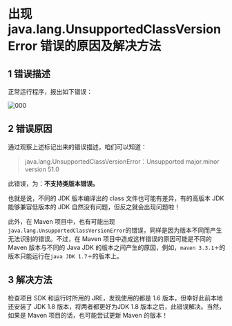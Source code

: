 # 出现 java.lang.UnsupportedClassVersionError 错误的原因及解决方法

1 错误描述
------
正常运行程序，报出如下错误：

![000](http://img.blog.csdn.net/20170627090436912)

2 错误原因
------

通过观察上述标记出来的错误描述，咱们可以知道：

> java.lang.UnsupportedClassVersionError：Unsupported major.minor version 51.0

此错误，为：**不支持类版本错误。**

也就是说，不同的 JDK 版本编译出的 class 文件也可能有差异，有的高版本 JDK 能够兼容低版本的 JDK 自然没有问题，但反之就会出现问题啦！

此外，在 Maven 项目中，也有可能出现`java.lang.UnsupportedClassVersionError`的错误，同样是因为版本不同而产生无法识别的错误。不过，在 Maven 项目中造成这样错误的原因可能是不同的 Maven 版本与不同的 Java JDK 的版本之间产生的原因，例如，`maven 3.3.1＋`的版本只能运行在`java JDK 1.7＋`的版本上。


3 解决方法
------

检查项目 SDK 和运行时所用的 JRE，发现使用的都是 1.6 版本，但幸好此前本地还安装了 JDK 1.8 版本，将两者都更好为JDK 1.8 版本之后，此错误解决。当然，如果是 Maven 项目的话，也可能尝试更新 Maven 的版本！


